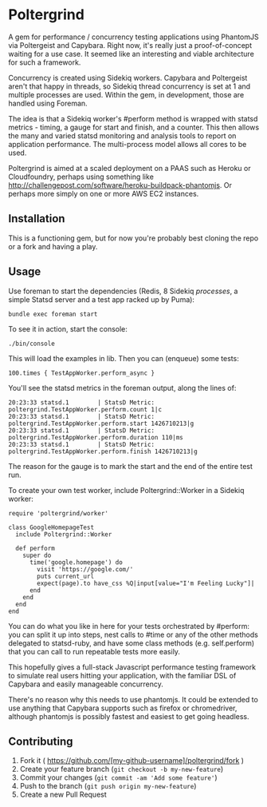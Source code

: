 # Poltergrind

A gem for performance / concurrency testing applications using PhantomJS via Poltergeist and Capybara. 
Right now, it's really just a proof-of-concept waiting for a use case. It seemed like an interesting 
and viable architecture for such a framework.

Concurrency is created using Sidekiq workers. Capybara and Poltergeist aren't that happy in threads, so 
Sidekiq thread concurrency is set at 1 and multiple processes are used. Within the gem, in development, 
those are handled using Foreman.

The idea is that a Sidekiq worker's #perform method is wrapped with statsd metrics - timing, a gauge 
for start and finish, and a counter. This then allows the many and varied statsd monitoring and analysis 
tools to report on application performance. The multi-process model allows all cores to be used.

Poltergrind is aimed at a scaled deployment on a PAAS such as Heroku or Cloudfoundry, perhaps using 
something like http://challengepost.com/software/heroku-buildpack-phantomjs. Or perhaps more simply on one 
or more AWS EC2 instances.


## Installation

This is a functioning gem, but for now you're probably best cloning the repo or a fork and having a play.


## Usage

Use foreman to start the dependencies (Redis, 8 Sidekiq *processes*, a simple Statsd server and a test 
app racked up by Puma):

    bundle exec foreman start

To see it in action, start the console:

    ./bin/console

This will load the examples in lib. Then you can (enqueue) some tests:

	100.times { TestAppWorker.perform_async }

You'll see the statsd metrics in the foreman output, along the lines of:

	20:23:33 statsd.1        | StatsD Metric: poltergrind.TestAppWorker.perform.count 1|c
	20:23:33 statsd.1        | StatsD Metric: poltergrind.TestAppWorker.perform.start 1426710213|g
	20:23:33 statsd.1        | StatsD Metric: poltergrind.TestAppWorker.perform.duration 110|ms
	20:23:33 statsd.1        | StatsD Metric: poltergrind.TestAppWorker.perform.finish 1426710213|g

The reason for the gauge is to mark the start and the end of the entire test run. 

To create your own test worker, include Poltergrind::Worker in a Sidekiq worker:

	require 'poltergrind/worker'

	class GoogleHomepageTest
	  include Poltergrind::Worker

	  def perform
	    super do
	      time('google.homepage') do
	        visit 'https://google.com/'
	        puts current_url
	        expect(page).to have_css %Q|input[value="I'm Feeling Lucky"]|
	      end
	    end
	  end
	end

You can do what you like in here for your tests orchestrated by #perform: you can split it up into steps, nest calls to #time or any of the other methods delegated to statsd-ruby, and have some class methods (e.g. self.perform) that you 
can call to run repeatable tests more easily.

This hopefully gives a full-stack Javascript performance testing framework to simulate real users hitting your application, with the familiar DSL of Capybara and easily manageable concurrency.

There's no reason why this needs to use phantomjs. It could be extended to use anything that Capybara supports such as firefox or chromedriver, although phantomjs is possibly fastest and easiest to get going headless.


## Contributing

1. Fork it ( https://github.com/[my-github-username]/poltergrind/fork )
2. Create your feature branch (`git checkout -b my-new-feature`)
3. Commit your changes (`git commit -am 'Add some feature'`)
4. Push to the branch (`git push origin my-new-feature`)
5. Create a new Pull Request
